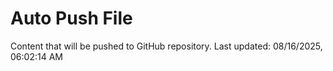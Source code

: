 # Auto Push File

Content that will be pushed to GitHub repository.
Last updated: 08/16/2025, 06:02:14 AM